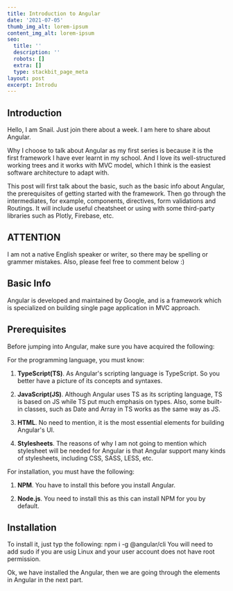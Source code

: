 ```yaml
---
title: Introduction to Angular
date: '2021-07-05'
thumb_img_alt: lorem-ipsum
content_img_alt: lorem-ipsum
seo:
  title: ''
  description: ''
  robots: []
  extra: []
  type: stackbit_page_meta
layout: post
excerpt: Introdu
---
```

## Introduction

Hello, I am Snail. Just join there about a week. I am here to share about Angular.

Why I choose to talk about Angular as my first series is because it is the first framework I have ever learnt in my school. And I love its well-structured working trees and it works with MVC model, which I think is the easiest software architecture to adapt with.

This post will first talk about the basic, such as the basic info about Angular, the prerequisites of getting started with the framework. Then go through the intermediates, for example, components, directives, form validations and Routings. It will include useful cheatsheet or using with some third-party libraries such as Plotly, Firebase, etc.

## ATTENTION

I am not a native English speaker or writer, so there may be spelling or grammer mistakes. Also, please feel free to comment below :)

## Basic Info

Angular is developed and maintained by Google, and is a framework which is specialized on building single page application in MVC approach.

## Prerequisites

Before jumping into Angular, make sure you have acquired the following:

For the programming language, you must know:

1.  **TypeScript(TS)**. As Angular's scripting language is TypeScript. So you better have a picture of its concepts and syntaxes.

2.  **JavaScript(JS)**. Although Angular uses TS as its scripting language, TS is based on JS while TS put much emphasis on types. Also, some built-in classes, such as Date and Array in TS works as the same way as JS.

3.  **HTML**. No need to mention, it is the most essential elements for building Angular's UI.

4.  **Stylesheets**. The reasons of why I am not going to mention which stylesheet will be needed for Angular is that Angular support many kinds of stylesheets, including CSS, SASS, LESS, etc.

For installation, you must have the following:

1.  **NPM**. You have to install this before you install Angular.

2.  **Node.js**. You need to install this as this can install NPM for you by default.

## Installation

To install it, just typ the following:
npm i -g @angular/cli
You will need to add sudo if you are usig Linux and your user account does not have root permission.

Ok, we have installed the Angular, then we are going through the elements in Angular in the next part.
